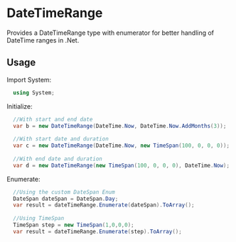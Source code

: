 # DateTimeRange
Provides a DateTimeRange type with enumerator for better handling of DateTime ranges in .Net.

## Usage

Import System:
```csharp
  using System;
```

Initialize:
```csharp
  //With start and end date
  var b = new DateTimeRange(DateTime.Now, DateTime.Now.AddMonths(3));
  
  //With start date and duration
  var c = new DateTimeRange(DateTime.Now, new TimeSpan(100, 0, 0, 0));
  
  //With end date and duration
  var d = new DateTimeRange(new TimeSpan(100, 0, 0, 0), DateTime.Now);
```

Enumerate:
```csharp
  //Using the custom DateSpan Enum
  DateSpan dateSpan = DateSpan.Day;
  var result = dateTimeRange.Enumerate(dateSpan).ToArray();
  
  //Using TimeSpan
  TimeSpan step = new TimeSpan(1,0,0,0);
  var result = dateTimeRange.Enumerate(step).ToArray();
```
